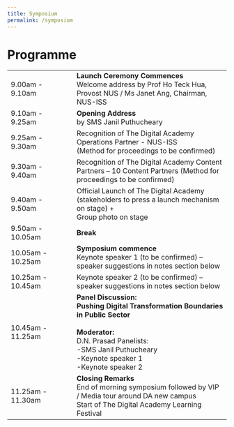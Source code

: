 ```yaml
---
title: Symposium
permalink: /symposium
---
```



<h1>Programme</h1>
<table>
  <tr>
    <td width="30%">9.00am - 9.10am</td>
    <td width="70%">
      <strong>Launch Ceremony Commences</strong><br>
     Welcome address by Prof Ho Teck Hua, Provost NUS / Ms Janet Ang, Chairman, NUS-ISS
    </td>
  </tr>
  <tr>
    <td>9.10am - 9.25am</td>
    <td>
      <strong>Opening Address</strong><br>
      by SMS Janil Puthucheary
    </td>
  </tr>
  
  <tr>
    <td>9.25am - 9.30am</td>
    <td>
    Recognition of The Digital Academy Operations Partner - NUS-ISS<br>
    (Method for proceedings to be confirmed)
    </td>
  </tr>

  <tr>
    <td>9.30am - 9.40am</td>
    <td>
  Recognition of The Digital Academy Content Partners – 10 Content Partners
(Method for proceedings to be confirmed)
    </td>
  </tr>
  

  <tr>
    <td>9.40am - 9.50am</td>
    <td>
      Official Launch of The Digital Academy (stakeholders to press a launch mechanism on stage) + <br>
      Group photo on stage
    </td>
  </tr>

  <tr>
    <td>9.50am - 10.05am</td>
    <td><strong>Break</strong></td>
  </tr>

  <tr>
    <td>10.05am - 10.25am</td>
    <td>
      <strong>Symposium commence</strong><br>
      Keynote speaker 1 (to be confirmed) – speaker suggestions in notes section below
    </td>
  </tr>

  <tr>
    <td>10.25am - 10.45am</td>
    <td>Keynote speaker 2 (to be confirmed) – speaker suggestions in notes section below</td>
  </tr>
 
  <tr>
    <td>10.45am - 11.25am</td>
    <td>
      <strong>Panel Discussion:</strong><br>
      <strong>Pushing Digital Transformation Boundaries in Public Sector</strong>
      <br><br>
      <strong>Moderator:</strong><br>
      D.N. Prasad
      Panelists:<br>
      -SMS Janil Puthucheary<br>
      -Keynote speaker 1<br>
      -Keynote speaker 2<br>
    </td>
  </tr>
  
  <tr>
    <td>11.25am - 11.30am</td>
    <td>
      <strong>Closing Remarks</strong><br>
    End of morning symposium followed by VIP / Media tour around DA new campus<br>
    Start of The Digital Academy Learning Festival
    </td>
  </tr>
</table>



